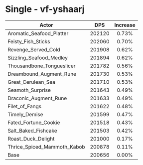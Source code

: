 # Single - vf-yshaarj
| Actor | DPS | Increase |
|---|:---:|:---:|
|Aromatic_Seafood_Platter|202120|0.73%|
|Feisty_Fish_Sticks|202060|0.70%|
|Revenge_Served_Cold|201908|0.62%|
|Sizzling_Seafood_Medley|201894|0.62%|
|Thousandbone_Tongueslicer|201782|0.56%|
|Dreambound_Augment_Rune|201730|0.53%|
|Great_Cerulean_Sea|201710|0.53%|
|Seamoth_Surprise|201643|0.49%|
|Draconic_Augment_Rune|201633|0.49%|
|Filet_of_Fangs|201622|0.48%|
|Timely_Demise|201599|0.47%|
|Fated_Fortune_Cookie|201518|0.43%|
|Salt_Baked_Fishcake|201503|0.42%|
|Roast_Duck_Delight|201000|0.17%|
|Thrice_Spiced_Mammoth_Kabob|200878|0.11%|
|Base|200656|0.00%|
